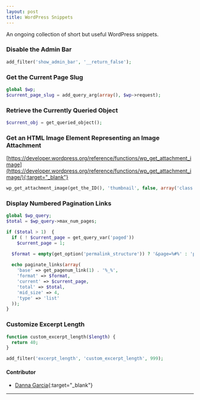 ```yaml
---
layout: post
title: WordPress Snippets
---
```


An ongoing collection of short but useful WordPress snippets.

### Disable the Admin Bar
```php
add_filter('show_admin_bar', '__return_false');
```

### Get the Current Page Slug
```php
global $wp;
$current_page_slug = add_query_arg(array(), $wp->request);
```

### Retrieve the Currently Queried Object
```php
$current_obj = get_queried_object();
```

### Get an HTML Image Element Representing an Image Attachment
[https://developer.wordpress.org/reference/functions/wp_get_attachment_image](https://developer.wordpress.org/reference/functions/wp_get_attachment_image/){:target="_blank"}
```php
wp_get_attachment_image(get_the_ID(), 'thumbnail', false, array('class' => 'img-responsive'));
```

### Display Numbered Pagination Links
```php
global $wp_query;
$total = $wp_query->max_num_pages;

if ($total > 1)  {
  if ( ! $current_page = get_query_var('paged'))
    $current_page = 1;

  $format = empty(get_option('permalink_structure')) ? '&page=%#%' : 'page/%#%/';
  
  echo paginate_links(array(
    'base' => get_pagenum_link(1) . '%_%',
    'format' => $format,
    'current' => $current_page,
    'total' => $total,
    'mid_size' => 4,
    'type' => 'list'
  ));
}
```

### Customize Excerpt Length
```php
function custom_excerpt_length($length) {
  return 40;
}

add_filter('excerpt_length', 'custom_excerpt_length', 999);
```

#### Contributor
+ [Danna Garcia](https://github.com/dannamariegarcia){:target="_blank"}

---
